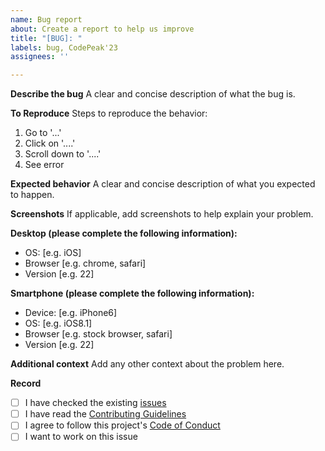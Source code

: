 ```yaml
---
name: Bug report
about: Create a report to help us improve
title: "[BUG]: "
labels: bug, CodePeak'23
assignees: ''

---
```


**Describe the bug**
A clear and concise description of what the bug is.

**To Reproduce**
Steps to reproduce the behavior:
1. Go to '...'
2. Click on '....'
3. Scroll down to '....'
4. See error

**Expected behavior**
A clear and concise description of what you expected to happen.

**Screenshots**
If applicable, add screenshots to help explain your problem.

**Desktop (please complete the following information):**
 - OS: [e.g. iOS]
 - Browser [e.g. chrome, safari]
 - Version [e.g. 22]

**Smartphone (please complete the following information):**
 - Device: [e.g. iPhone6]
 - OS: [e.g. iOS8.1]
 - Browser [e.g. stock browser, safari]
 - Version [e.g. 22]

**Additional context**
Add any other context about the problem here.

**Record**
- [ ] I have checked the existing [issues](https://github.com/harmeetsingh11/RefactorMate/issues) 
- [ ] I have read the [Contributing Guidelines](https://github.com/harmeetsingh11/RefactorMate/blob/main/CONTRIBUTING.md) 
- [ ] I agree to follow this project's [Code of Conduct](https://github.com/harmeetsingh11/RefactorMate/blob/main/CODE_OF_CONDUCT.md) 
- [ ] I want to work on this issue
